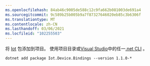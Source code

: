 ```yaml
---
ms.openlocfilehash: 84ab46c9005de588c12c9fa662b081003de691a4
ms.sourcegitcommit: 9c589b25b005b9a7f87327646020eb85c3b6306f
ms.translationtype: MT
ms.contentlocale: zh-CN
ms.lasthandoff: 03/06/2021
ms.locfileid: "102255503"
---
```

将 [Iot](https://www.nuget.org/packages/Iot.Device.Bindings/) 包添加到项目。 使用项目目录或[Visual Studio](/nuget/consume-packages/install-use-packages-visual-studio)中的任一[.net CLI](../../core/tools/dotnet-add-package.md) 。

```dotnetcli
dotnet add package Iot.Device.Bindings --version 1.1.0-*
```
